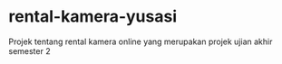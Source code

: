 # rental-kamera-yusasi
Projek tentang rental kamera online yang merupakan projek ujian akhir semester 2
